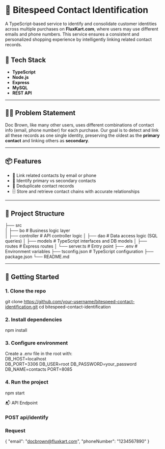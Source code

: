 # 🧠 Bitespeed Contact Identification

A TypeScript-based service to identify and consolidate customer identities across multiple purchases on **FluxKart.com**, where users may use different emails and phone numbers. This service ensures a consistent and personalized shopping experience by intelligently linking related contact records.

## 🧰 Tech Stack

- **TypeScript**
- **Node.js**
- **Express**
- **MySQL**
- **REST API**

---

## 🧑‍🚀 Problem Statement

Doc Brown, like many other users, uses different combinations of contact info (email, phone number) for each purchase. Our goal is to detect and link all these records as one single identity, preserving the oldest as the **primary contact** and linking others as **secondary**.

---

## 📦 Features

- 🔗 Link related contacts by email or phone
- 🎯 Identify primary vs secondary contacts
- 🧹 Deduplicate contact records
- 🗄️ Store and retrieve contact chains with accurate relationships

---

## 📁 Project Structure

├── src<br>
│ ├── bo # Business logic layer<br>
│ ├── controller # API controller logic
│ ├── dao # Data access logic (SQL queries)
│ ├── models # TypeScript interfaces and DB models
│ ├── routes # Express routes
│ └── server.ts # Entry point
├── .env # Environment variables
├── tsconfig.json # TypeScript configuration
├── package.json
└── README.md




---

## 🚀 Getting Started

### 1. Clone the repo
git clone https://github.com/your-username/bitespeed-contact-identification.git
cd bitespeed-contact-identification

### 2. Install dependencies
npm install

### 3. Configure environment
Create a .env file in the root with:<br>
DB_HOST=localhost<br>
DB_PORT=3306
DB_USER=root
DB_PASSWORD=your_password
DB_NAME=contacts
PORT=8085

### 4. Run the project
npm start


📬 API Endpoint
### POST api/identify

### Request
{
  "email": "docbrown@fluxkart.com",
  "phoneNumber": "1234567890"
}





